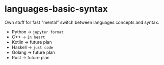 # languages-basic-syntax
Own stuff for fast "mental" switch between languages concepts and syntax.

- Python  -> `jupyter format`
- C++     -> `in heart`
- Kotlin  -> future plan
- Haskell -> `just code`
- Golang  -> future plan
- Rust    -> future plan
